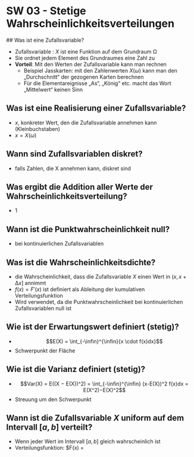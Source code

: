 # SW 03 - Stetige Wahrscheinlichkeitsverteilungen



## Was ist eine Zufallsvariable?

* Zufallsvariable : $X$ ist eine Funktion auf dem Grundraum Ω
* Sie ordnet jedem Element des Grundraumes eine Zahl zu
* **Vorteil**: Mit den Werten der Zufallsvariable kann man rechnen
  * Beispiel Jasskarten: mit den Zahlenwerten $X(ω)$ kann man den „Durchschnitt“ der gezogenen Karten berechnen
  * Für die Elementareignisse „As“, „König“ etc. macht das Wort „Mittelwert“ keinen Sinn



## Was ist eine Realisierung einer Zufallsvariable?

* $x$,  konkreter Wert, den die Zufallsvariable annehmen kann (Kleinbuchstaben)
* $x = X(\omega)$



## Wann sind Zufallsvariablen diskret?

* falls Zahlen, die X annehmen kann, diskret sind



## Was ergibt die Addition aller Werte der Wahrscheinlichkeitsverteilung?

* 1



## Wann ist die Punktwahrscheinlichkeit null?

* bei kontinuierlichen Zufallsvariablen



## Was ist die Wahrscheinlichkeitsdichte?

* die Wahrscheinlichkeit, dass die Zufallsvariable $X$ einen Wert in $(x , x + ∆x ]$ annimmt
* $f (x) = F'(x)$ ist definiert als Ableitung der kumulativen Verteilungsfunktion
* Wird verwendet, da die Punktwahrscheinlichkeit bei kontinuierlichen Zufallsvariablen null ist



## Wie ist der Erwartungswert definiert (stetig)?

* $$E(X) = \int_{-\infin}^{\infin}{x \cdot f(x)dx}$$
* Schwerpunkt der Fläche



## Wie ist die Varianz definiert (stetig)?

* $$Var(X) = E((X − E(X))^2) = \int_{-\infin}^{\infin} (x-E(X))^2 f(x)dx = E(X^2)−E(X)^2$$
* Streuung um den Schwerpunkt



## Wann ist die Zufallsvariable $X$  uniform auf dem Intervall  $[a, b]$  verteilt?

*  Wenn jeder Wert im Intervall $[a, b]$ gleich wahrscheinlich ist
* Verteilungsfunktion: $F(x) = 















 

